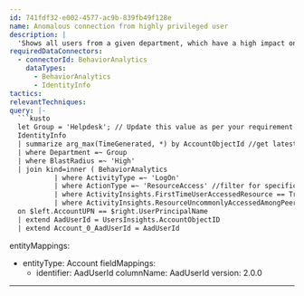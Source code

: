 ```yaml
---
id: 741fdf32-e002-4577-ac9b-839fb49f128e
name: Anomalous connection from highly privileged user
description: |
  'Shows all users from a given department, which have a high impact on the organization, who connected to a resource for the first time and none of their peers accessed it.'
requiredDataConnectors:
  - connectorId: BehaviorAnalytics
    dataTypes:
      - BehaviorAnalytics
      - IdentityInfo
tactics:
relevantTechniques:
query: |-
  ```kusto
  let Group = 'Helpdesk'; // Update this value as per your requirement
  IdentityInfo
  | summarize arg_max(TimeGenerated, *) by AccountObjectId //get latest information
  | where Department =~ Group
  | where BlastRadius =~ 'High'
  | join kind=inner ( BehaviorAnalytics
           | where ActivityType =~ 'LogOn'
           | where ActionType =~ 'ResourceAccess' //filter for specific activties
           | where ActivityInsights.FirstTimeUserAccessedResource == True
           | where ActivityInsights.ResourceUncommonlyAccessedAmongPeers == True )
  on $left.AccountUPN == $right.UserPrincipalName
  | extend AadUserId = UsersInsights.AccountObjectID
  | extend Account_0_AadUserId = AadUserId
  ```
entityMappings:
  - entityType: Account
    fieldMappings:
      - identifier: AadUserId
        columnName: AadUserId
version: 2.0.0
---
```


